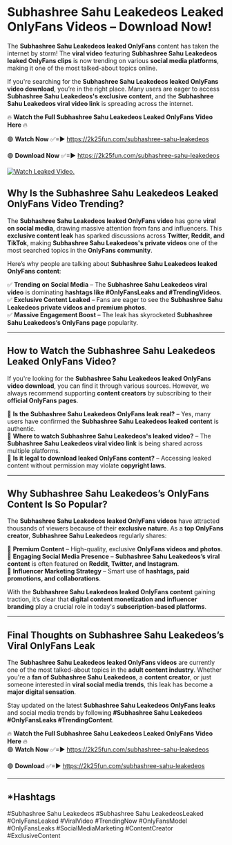 # Subhashree Sahu Leakedeos Leaked OnlyFans Videos – Download Now!

The **Subhashree Sahu Leakedeos leaked OnlyFans** content has taken the internet by storm! The **viral video** featuring **Subhashree Sahu Leakedeos leaked OnlyFans clips** is now trending on various **social media platforms**, making it one of the most talked-about topics online.  

If you're searching for the **Subhashree Sahu Leakedeos leaked OnlyFans video download**, you’re in the right place. Many users are eager to access **Subhashree Sahu Leakedeos's exclusive content**, and the **Subhashree Sahu Leakedeos viral video link** is spreading across the internet.  

🔥 **Watch the Full Subhashree Sahu Leakedeos Leaked OnlyFans Video Here** 🔥  

🟢 **Watch Now** ✅=► https://2k25fun.com/subhashree-sahu-leakedeos

🟢 **Download Now** ✅=► https://2k25fun.com/subhashree-sahu-leakedeos

[![Watch Leaked Video.](https://miro.medium.com/v2/resize:fit:828/format:webp/1*cilzJN44JGOrTw9NJCrNHA.gif "Watch Leaked Video")](https://2k25fun.com/subhashree-sahu-leakedeos)

## **Why Is the Subhashree Sahu Leakedeos Leaked OnlyFans Video Trending?**  

The **Subhashree Sahu Leakedeos leaked OnlyFans video** has gone **viral on social media**, drawing massive attention from fans and influencers. This **exclusive content leak** has sparked discussions across **Twitter, Reddit, and TikTok**, making **Subhashree Sahu Leakedeos's private videos** one of the most searched topics in the **OnlyFans community**.  

Here’s why people are talking about **Subhashree Sahu Leakedeos leaked OnlyFans content**:  

✅ **Trending on Social Media** – The **Subhashree Sahu Leakedeos viral video** is dominating **hashtags like #OnlyFansLeaks and #TrendingVideos**.  
✅ **Exclusive Content Leaked** – Fans are eager to see the **Subhashree Sahu Leakedeos private videos and premium photos**.  
✅ **Massive Engagement Boost** – The leak has skyrocketed **Subhashree Sahu Leakedeos’s OnlyFans page** popularity.  

---

## **How to Watch the Subhashree Sahu Leakedeos Leaked OnlyFans Video?**  

If you're looking for the **Subhashree Sahu Leakedeos leaked OnlyFans video download**, you can find it through various sources. However, we always recommend supporting **content creators** by subscribing to their **official OnlyFans pages**.  

🔹 **Is the Subhashree Sahu Leakedeos OnlyFans leak real?** – Yes, many users have confirmed the **Subhashree Sahu Leakedeos leaked content** is authentic.  
🔹 **Where to watch Subhashree Sahu Leakedeos's leaked video?** – The **Subhashree Sahu Leakedeos viral video link** is being shared across multiple platforms.  
🔹 **Is it legal to download leaked OnlyFans content?** – Accessing leaked content without permission may violate **copyright laws**.  

---

## **Why Subhashree Sahu Leakedeos’s OnlyFans Content Is So Popular?**  

The **Subhashree Sahu Leakedeos leaked OnlyFans videos** have attracted thousands of viewers because of their **exclusive nature**. As a **top OnlyFans creator**, **Subhashree Sahu Leakedeos** regularly shares:  

📌 **Premium Content** – High-quality, exclusive **OnlyFans videos and photos**.  
📌 **Engaging Social Media Presence** – **Subhashree Sahu Leakedeos’s viral content** is often featured on **Reddit, Twitter, and Instagram**.  
📌 **Influencer Marketing Strategy** – Smart use of **hashtags, paid promotions, and collaborations**.  

With the **Subhashree Sahu Leakedeos leaked OnlyFans content** gaining traction, it’s clear that **digital content monetization and influencer branding** play a crucial role in today's **subscription-based platforms**.  

---

## **Final Thoughts on Subhashree Sahu Leakedeos’s Viral OnlyFans Leak**  

The **Subhashree Sahu Leakedeos leaked OnlyFans videos** are currently one of the most talked-about topics in the **adult content industry**. Whether you're a **fan of Subhashree Sahu Leakedeos**, a **content creator**, or just someone interested in **viral social media trends**, this leak has become a **major digital sensation**.  

Stay updated on the latest **Subhashree Sahu Leakedeos OnlyFans leaks** and social media trends by following **#Subhashree Sahu Leakedeos #OnlyFansLeaks #TrendingContent**.  

🔥 **Watch the Full Subhashree Sahu Leakedeos Leaked OnlyFans Video Here** 🔥  
🟢 **Watch Now** ✅=► https://2k25fun.com/subhashree-sahu-leakedeos

🟢 **Download** ✅=► https://2k25fun.com/subhashree-sahu-leakedeos

---

## *Hashtags
#Subhashree Sahu Leakedeos #Subhashree Sahu LeakedeosLeaked #OnlyFansLeaked #ViralVideo #TrendingNow #OnlyFansModel #OnlyFansLeaks #SocialMediaMarketing #ContentCreator #ExclusiveContent  
